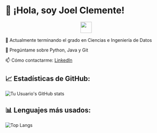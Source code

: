# 👋 ¡Hola, soy Joel Clemente!

<p align="center">
  <img src="https://media.giphy.com/media/hvRJCLFzcasrR4ia7z/giphy.gif" width="35">
</p>

🔭 Actualmente terminando el grado en Ciencias e Ingeniería de Datos

💬 Pregúntame sobre Python, Java y Git 

📫 Cómo contactarme: [LinkedIn](https://es.linkedin.com/in/joel-clemente-l%C3%B3pez-cabrera-0907b132a?trk=people-guest_people_search-card)  

## 📈 Estadísticas de GitHub:
![Tu Usuario's GitHub stats](https://github-readme-stats.vercel.app/api?username=joelclemente&show_icons=true&theme=radical)

## 📊 Lenguajes más usados:
![Top Langs](https://github-readme-stats.vercel.app/api/top-langs/?username=joelclemente&layout=compact&theme=tokyonight)


